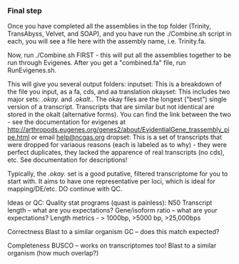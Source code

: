 ### Final step ###

Once you have completed all the assemblies in the top folder (Trinity, TransAbyss, Velvet, and SOAP), and you have run 
the ./Combine.sh script in each, you will see a file here with the assembly name, i.e. Trinity.fa.

Now, run ./Combine.sh FIRST - this will put all the assemblies together to be run through Evigenes.
After you get a "combined.fa" file, run RunEvigenes.sh.

This will give you several output folders:
inputset:	This is a breakdown of the file you input, as a fa, cds, and aa translation
okayset:	This includes two major sets: *.okay.* and *.okalt.*.  The okay files are the longest ("best") single version of a transcript.  Transcripts that are similar but not identical are stored in the okalt (alternative forms).  You can find the link between the two - see the documentation for evigenes at http://arthropods.eugenes.org/genes2/about/EvidentialGene_trassembly_pipe.html or email help@ncgas.org
dropset:	This is a set of transcripts that were dropped for variaous reasons (each is labeled as to why) - they were perfect duplicates, they lacked the apparence of real transcripts (no cds), etc.  See documentation for descriptions!

Typically, the *.okay.* set is a good putative, filtered transcriptome for you to start with.  It aims to have one representative per loci, which is ideal for mapping/DE/etc.  DO continue with QC.

Ideas or QC:
Quality stat programs (quast is painless):
	N50 
	Transcript length – what are you expectations?
	Gene/isoform ratio – what are your expectations?
	Length metrics - > 1000bp, >5000 bp, >25,000bps

Correctness
	Blast to a similar organism
	GC – does this match expected?

Completeness
	BUSCO – works on transcriptomes too!
	Blast to a similar organism (how much overlap?)

